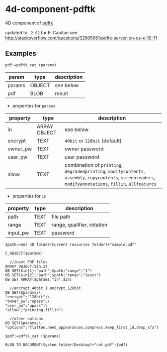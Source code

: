 # 4d-component-pdftk
4D component of [pdftk](https://www.pdflabs.com/tools/pdftk-server/)

updated to `` 2.02`` for El Capitan see http://stackoverflow.com/questions/32505951/pdftk-server-on-os-x-10-11

Examples
---

```
pdf:=pdftk_cat (params)
```

param|type|description
------------|------------|----
params|OBJECT|see below
pdf|BLOB|result

* properties for ``params``

property|type|description
------------|------------|----
in|ARRAY OBJECT|see below
encrypt|TEXT|``40bit`` or ``128bit`` (default)
owner_pw|TEXT|owner password
user_pw|TEXT|user password
allow|TEXT|combination of ``printing``, ``degradedprinting``, ``modifycontents``, ``assembly``, ``copycontents``, ``screenreaders``, ``modifyannotations``, ``fillin``, ``allfeatures``

* properties for ``in``

property|type|description
------------|------------|----
path|TEXT|file path
range|TEXT|range, qualifier, rotation
input_pw|TEXT|password

```
$path:=Get 4D folder(Current resources folder)+"sample.pdf"

C_OBJECT($params)

  //input PDF files
ARRAY OBJECT($in;2)
OB SET($in{1};"path";$path;"range";"1")
OB SET($in{2};"path";$path;"range";"1east")
OB SET ARRAY($params;"in";$in)

  //encrypt_40bit | encrypt_128bit
OB SET($params;\
"encrypt";"128bit";\
"owner_pw";"opass";\
"user_pw";"upass";\
"allow";"printing,fillin")

  //other options
OB SET($params;\
"options";"flatten,need_appearances,compress,keep_first_id,drop_xfa")

$pdf:=pdftk_cat ($params)

BLOB TO DOCUMENT(System folder(Desktop)+"cat.pdf";$pdf)
```
